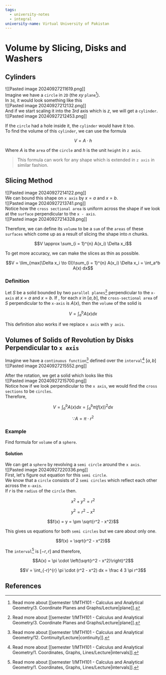 ```yaml
---
tags:
  - university-notes
  - integral
university-name: Virtual University of Pakistan
---
```


# Volume by Slicing, Disks and Washers
## Cylinders
![[Pasted image 20240927211619.png]]  
Imagine we have a `circle` in `2D` (the $xy$ `plane`[^1]).  
In `3d`, it would look something like this  
![[Pasted image 20240927212132.png]]  
And if we start scaling it into the $3rd$ axis which is $z$, we will get a `cylinder`.  
![[Pasted image 20240927212453.png]]

If the `circle` had a hole inside it, the `cylinder` would have it too.  
To find the volume of this `cylinder`, we can use the formula  

$$V = A \cdot h$$

Where $A$ is the `area` of the `circle` and $h$ is the unit `height` in `z axis`.

> This formula can work for any shape which is extended in `z axis` in similar fashion.

## Slicing Method
![[Pasted image 20240927214122.png]]  
We can bound this shape on `x axis` by $x = a$ and $x = b$.  
![[Pasted image 20240927213741.png]]  
Notice how the `cross sectional area` is uniform across the shape if we look at the `surface` perpendicular to the `x - axis`.  
![[Pasted image 20240927214328.png]]

Therefore, we can define its `volume` to be a `sum` of the `areas` of these `surfaces` which come up as a result of slicing the shape into $n$ chunks.  

$$V \approx \sum_{i = 1}^{n} A(x_i) \Delta x_i$$

To get more accuracy, we can make the slices as thin as possible.

$$V = \lim_{max(\Delta x_i \to 0)}\sum_{i = 1}^{n} A(x_i) \Delta x_i = \int_a^b A(x) dx$$

### Definition
Let $S$ be a solid bounded by two `parallel planes`[^1] perpendicular to the `x-axis` at $x = a$ and $x = b$. If , for each $x$ in $[a,b]$, the `cross-sectional area` of $S$ perpendicular to the `x-axis` is $A(x)$, then the `volume` of the solid is

$$V =  \int_a^b A(x) dx$$

This definition also works if we replace `x axis` with `y axis`.

## Volumes of Solids of Revolution by Disks Perpendicular to `x axis`
Imagine we have a `continuous function`[^2] defined over the `interval`[^3] $[a, b]$  
![[Pasted image 20240927215552.png]]

After the rotation, we get a solid which looks like this  
![[Pasted image 20240927215700.png]]  
Notice how if we look perpendicular to the `x axis`, we would find the `cross sections` to be `circles`.  
Therefore,  

$$V = \int_a^b A(x) dx = \int_a^b \pi \left(f(x)\right)^2 dx$$

$$\because A = \pi \cdot r^2$$

### Example
Find formula for `volume` of a `sphere`.

#### Solution
We can get a `sphere` by revolving a `semi circle` around the `x axis`.  
![[Pasted image 20240927220336.png]]  
First, let's figure out equation for this `semi circle`.  
We know that a `circle` consists of 2 `semi circles` which reflect each other across the `x-axis`.  
If $r$ is the `radius` of the `circle` then.  

$$x^2 + y^2 = r^2$$

$$y^2 = r^2 - x^2$$

$$f(x) = y = \pm \sqrt{r^2 - x^2}$$

This gives us equations for both `semi circles` but we care about only one.  

$$f(x) = \sqrt{r^2 - x^2}$$

The `interval`[^3] is $[-r, r]$ and therefore,  

$$A(x) = \pi \cdot \left(\sqrt{r^2 - x^2}\right)^2$$

$$V = \int_{-r}^{r} \pi \cdot (r^2 - x^2) dx = \frac 4 3 \pi r^3$$

## References

[^1]: Read more about [[semester 1/MTH101 - Calculus and Analytical Geometry/3. Coordinate Planes and Graphs/Lecture|plane]].
[^2]: Read more about [[semester 1/MTH101 - Calculus and Analytical Geometry/12. Continuity/Lecture|continuity]].
[^3]: Read more about [[semester 1/MTH101 - Calculus and Analytical Geometry/1. Coordinates, Graphs, Lines/Lecture|intervals]].

